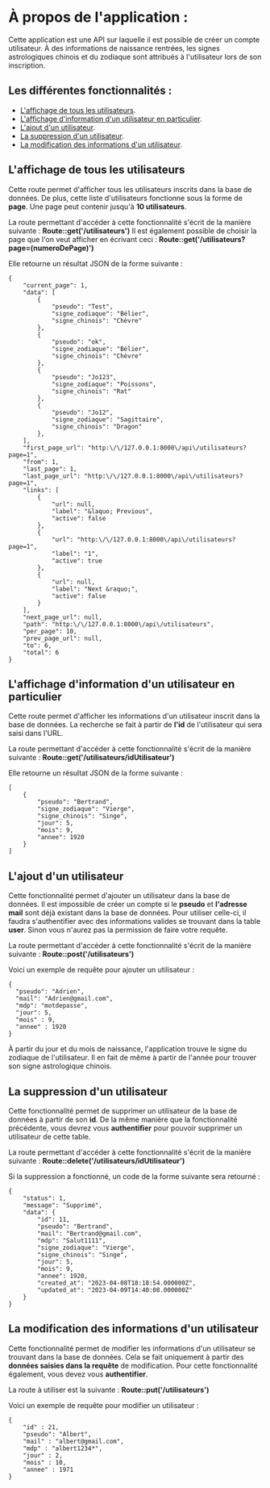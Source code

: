 # À propos de l'application :


Cette application est une API sur laquelle il est possible de créer un compte utilisateur. À des informations de naissance rentrées, les signes astrologiques chinois et du zodiaque sont attribués à l'utilisateur lors de son inscription. 


## Les différentes fonctionnalités : 


- [L'affichage de tous les utilisateurs](#Laffichage-de-tous-les-utilisateurs).
- [L'affichage d'information d'un utilisateur en particulier](#Laffichage-d'information-d'un-utilisateur-en-particulier).
- [L'ajout d'un utilisateur](#Lajout-dun-utilisateur).
- [La suppression d'un utilisateur](#La-suppression-d'un-utilisateur).
- [La modification des informations d'un utilisateur](#La-modification-des-informations-d'un-utilisateur).


## L'affichage de tous les utilisateurs


Cette route permet d'afficher tous les utilisateurs inscrits dans la base de données. De plus, cette liste d'utilisateurs fonctionne sous la forme de **page**. Une page peut contenir jusqu'à **10 utilisateurs**.

La route permettant d'accéder à cette fonctionnalité s'écrit de la manière suivante : **Route::get('/utilisateurs')**
Il est également possible de choisir la page que l'on veut afficher en écrivant ceci : **Route::get('/utilisateurs?page=(numeroDePage)')**

Elle retourne un résultat JSON de la forme suivante : 

```
{
	"current_page": 1,
	"data": [
		{
			"pseudo": "Test",
			"signe_zodiaque": "Bélier",
			"signe_chinois": "Chèvre"
		},
		{
			"pseudo": "ok",
			"signe_zodiaque": "Bélier",
			"signe_chinois": "Chèvre"
		},
		{
			"pseudo": "Jo123",
			"signe_zodiaque": "Poissons",
			"signe_chinois": "Rat"
		},
		{
			"pseudo": "Jo12",
			"signe_zodiaque": "Sagittaire",
			"signe_chinois": "Dragon"
		},
	],
	"first_page_url": "http:\/\/127.0.0.1:8000\/api\/utilisateurs?page=1",
	"from": 1,
	"last_page": 1,
	"last_page_url": "http:\/\/127.0.0.1:8000\/api\/utilisateurs?page=1",
	"links": [
		{
			"url": null,
			"label": "&laquo; Previous",
			"active": false
		},
		{
			"url": "http:\/\/127.0.0.1:8000\/api\/utilisateurs?page=1",
			"label": "1",
			"active": true
		},
		{
			"url": null,
			"label": "Next &raquo;",
			"active": false
		}
	],
	"next_page_url": null,
	"path": "http:\/\/127.0.0.1:8000\/api\/utilisateurs",
	"per_page": 10,
	"prev_page_url": null,
	"to": 6,
	"total": 6
}

```

## L'affichage d'information d'un utilisateur en particulier

Cette route permet d'afficher les informations d'un utilisateur inscrit dans la base de données. La recherche se fait à partir de **l'id** de l'utilisateur qui sera saisi dans l'URL.

La route permettant d'accéder à cette fonctionnalité s'écrit de la manière suivante : **Route::get('/utilisateurs/idUtilisateur')**

Elle retourne un résultat JSON de la forme suivante : 

```
[
	{
		"pseudo": "Bertrand",
		"signe_zodiaque": "Vierge",
		"signe_chinois": "Singe",
		"jour": 5,
		"mois": 9,
		"annee": 1920
	}
]

```

## L'ajout d'un utilisateur

Cette fonctionnalité permet d'ajouter un utilisateur dans la base de données. Il est impossible de créer un compte si le **pseudo** et **l'adresse mail** sont déjà existant dans la base de données. Pour utiliser celle-ci, il faudra s'authentifier avec des informations valides se trouvant dans la table **user**. Sinon vous n'aurez pas la permission de faire votre requête.

La route permettant d'accéder à cette fonctionnalité s'écrit de la manière suivante : **Route::post('/utilisateurs')**

Voici un exemple de requête pour ajouter un utilisateur : 

```
{
  "pseudo": "Adrien",
  "mail": "Adrien@gmail.com",
  "mdp": "motdepasse",
  "jour": 5,
  "mois" : 9,
  "annee" : 1920
}

```

À partir du jour et du mois de naissance, l'application trouve le signe du zodiaque de l'utilisateur. Il en fait de même à partir de l'année pour trouver son signe astrologique chinois.

## La suppression d'un utilisateur

Cette fonctionnalité permet de supprimer un utilisateur de la base de données à partir de son **id**. De la même manière que la fonctionnalité précédente, vous devrez vous **authentifier** pour pouvoir supprimer un utilisateur de cette table.

La route permettant d'accéder à cette fonctionnalité s'écrit de la manière suivante : **Route::delete('/utilisateurs/idUtilisateur')**

Si la suppression a fonctionné, un code de la forme suivante sera retourné : 

```
{
	"status": 1,
	"message": "Supprimé",
	"data": {
		"id": 11,
		"pseudo": "Bertrand",
		"mail": "Bertrand@gmail.com",
		"mdp": "Salut1111",
		"signe_zodiaque": "Vierge",
		"signe_chinois": "Singe",
		"jour": 5,
		"mois": 9,
		"annee": 1920,
		"created_at": "2023-04-08T18:18:54.000000Z",
		"updated_at": "2023-04-09T14:40:08.000000Z"
	}
}

```

## La modification des informations d'un utilisateur

Cette fonctionnalité permet de modifier les informations d'un utilisateur se trouvant dans la base de données. Cela se fait uniquement à partir des **données saisies dans la requête** de modification. Pour cette fonctionnalité également, vous devez vous **authentifier**.

La route à utiliser est la suivante : **Route::put('/utilisateurs')**

Voici un exemple de requête pour modifier un utilisateur : 

```
{
	"id" : 21,
	"pseudo": "Albert",
	"mail" : "albert@gmail.com",
	"mdp" : "albert1234*",
	"jour" : 2,
	"mois" : 10,
	"annee" : 1971
}

```



